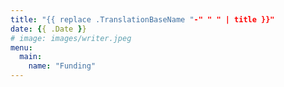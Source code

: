 ```yaml
---
title: "{{ replace .TranslationBaseName "-" " " | title }}"
date: {{ .Date }}
# image: images/writer.jpeg
menu:
  main:
    name: "Funding"
---
```

